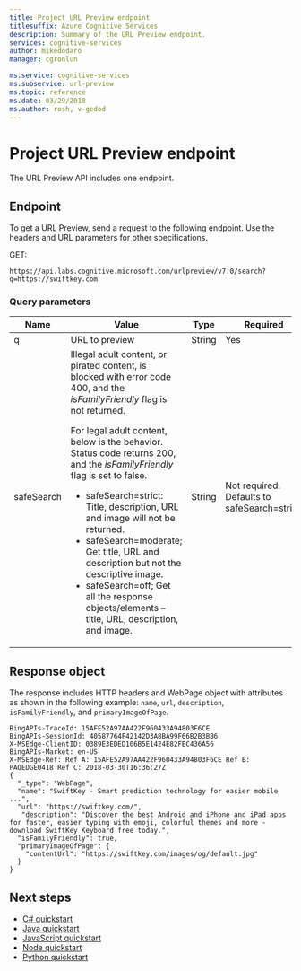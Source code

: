 ```yaml
---
title: Project URL Preview endpoint
titlesuffix: Azure Cognitive Services
description: Summary of the URL Preview endpoint.
services: cognitive-services
author: mikedodaro
manager: cgronlun

ms.service: cognitive-services
ms.subservice: url-preview
ms.topic: reference
ms.date: 03/29/2018
ms.author: rosh, v-gedod
---
```


# Project URL Preview endpoint

The URL Preview API includes one endpoint.

## Endpoint
To get a URL Preview, send a request to the following endpoint. Use the headers and URL parameters for other specifications.

GET:
```
https://api.labs.cognitive.microsoft.com/urlpreview/v7.0/search?q=https://swiftkey.com

```

### Query parameters
|Name|Value|Type|Required|  
|----------|-----------|----------|--------------|  
|q|URL to preview|String |Yes|
|safeSearch|Illegal adult content, or pirated content, is blocked with error code 400, and the *isFamilyFriendly* flag is not returned. <p>For legal adult content, below is the behavior. Status code returns 200, and the *isFamilyFriendly* flag is set to false.<ul><li>safeSearch=strict: Title, description, URL and image will not be returned.</li><li>safeSearch=moderate; Get title, URL and description but not the descriptive image.</li><li>safeSearch=off; Get all the response objects/elements – title, URL, description, and image.</li></ul> |String|Not required. </br> Defaults to safeSearch=strict.| 

## Response object

The response includes HTTP headers and WebPage object with attributes as shown in the following example: `name`, `url`, `description`, `isFamilyFriendly`, and `primaryImageOfPage`.

```
BingAPIs-TraceId: 15AFE52A97AA422F960433A94803F6CE
BingAPIs-SessionId: 40587764F42142D3A8BA99F66B2B3BB6
X-MSEdge-ClientID: 0389E3EDED106B5E1424E82FEC436A56
BingAPIs-Market: en-US
X-MSEdge-Ref: Ref A: 15AFE52A97AA422F960433A94803F6CE Ref B: PAOEDGE0418 Ref C: 2018-03-30T16:36:27Z
{
  "_type": "WebPage",
  "name": "SwiftKey - Smart prediction technology for easier mobile ...",
  "url": "https://swiftkey.com/",
   "description": "Discover the best Android and iPhone and iPad apps for faster, easier typing with emoji, colorful themes and more - download SwiftKey Keyboard free today.",
  "isFamilyFriendly": true,
  "primaryImageOfPage": {
    "contentUrl": "https://swiftkey.com/images/og/default.jpg"
  }
}

```

## Next steps
- [C# quickstart](csharp.md)
- [Java quickstart](java-quickstart.md)
- [JavaScript quickstart](javascript.md)
- [Node quickstart](node-quickstart.md)
- [Python quickstart](python-quickstart.md)

